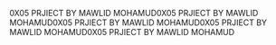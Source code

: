 0X05 PRJIECT BY MAWLID MOHAMUD0X05 PRJIECT BY MAWLID MOHAMUD0X05 PRJIECT BY MAWLID MOHAMUD0X05 PRJIECT BY MAWLID MOHAMUD0X05 PRJIECT BY MAWLID MOHAMUD
